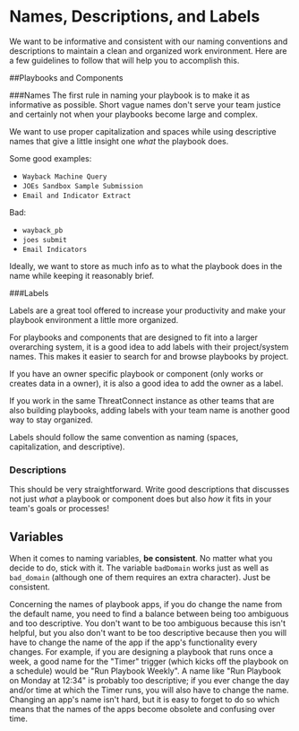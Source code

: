 # Names, Descriptions, and Labels

We want to be informative and consistent with our naming conventions and descriptions to maintain a clean and organized work environment. Here are a few guidelines to follow that will help you to accomplish this.

##Playbooks and Components

###Names
The first rule in naming your playbook is to make it as informative as possible. Short vague names don't serve your team justice and certainly not when your playbooks become large and complex.

We want to use proper capitalization and spaces while using descriptive names that give a little insight one _what_ the playbook does.

Some good examples:

* `Wayback Machine Query`
* `JOEs Sandbox Sample Submission`
* `Email and Indicator Extract`

Bad:

* `wayback_pb`
* `joes submit`
* `Email Indicators`

Ideally, we want to store as much info as to what the playbook does in the name while keeping it reasonably brief.

###Labels

Labels are a great tool offered to increase your productivity and make your playbook environment a little more organized.

For playbooks and components that are designed to fit into a larger overarching system, it is a good idea to add labels with their project/system names. This makes it easier to search for and browse playbooks by project.

If you have an owner specific playbook or component (only works or creates data in a owner), it is also a good idea to add the owner as a label.

If you work in the same ThreatConnect instance as other teams that are also building playbooks, adding labels with your team name is another good way to stay organized.

Labels should follow the same convention as naming (spaces, capitalization, and descriptive).

### Descriptions

This should be very straightforward. Write good descriptions that discusses not just _what_ a playbook or component does but also _how_ it fits in your team's goals or processes!

## Variables

When it comes to naming variables, **be consistent**. No matter what you decide to do, stick with it. The variable `badDomain` works just as well as `bad_domain` (although one of them requires an extra character). Just be consistent.

Concerning the names of playbook apps, if you do change the name from the default name, you need to find a balance between being too ambiguous and too descriptive. You don't want to be too ambiguous because this isn't helpful, but you also don't want to be too descriptive because then you will have to change the name of the app if the app's functionality every changes. For example, if you are designing a playbook that runs once a week, a good name for the "Timer" trigger (which kicks off the playbook on a schedule) would be "Run Playbook Weekly". A name like "Run Playbook on Monday at 12:34" is probably too descriptive; if you ever change the day and/or time at which the Timer runs, you will also have to change the name. Changing an app's name isn't hard, but it is easy to forget to do so which means that the names of the apps become obsolete and confusing over time.
